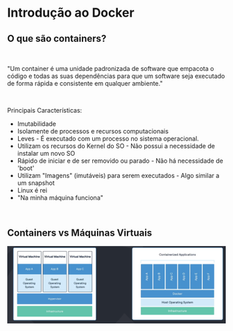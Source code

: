 # Introdução ao Docker

## O que são containers?

<br>

"Um container é uma unidade padronizada de software que empacota o código e todas as suas dependências para que um software seja executado de forma rápida e consistente em qualquer ambiente."

<br>

Principais Características:

- Imutabilidade
- Isolamente de processos e recursos computacionais
- Leves - É executado com um processo no sistema operacional.
- Utilizam os recursos do Kernel do SO - Não possui a necessidade de instalar um novo SO
- Rápido de iniciar e de ser removido ou parado - Não há necessidade de 'boot'
- Utilizam "Imagens" (imutáveis) para serem executados - Algo similar a um snapshot
- Linux é rei
- "Na minha máquina funciona"

<br>

## Containers vs Máquinas Virtuais

![alt text](./readmeImages/containersVsVm.png)

